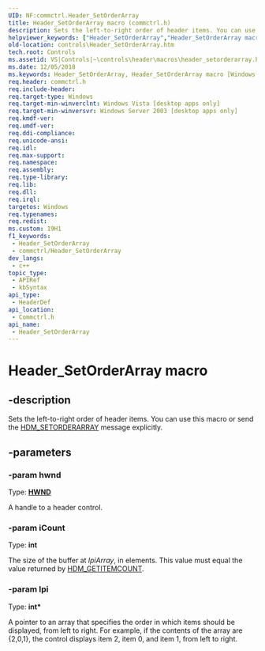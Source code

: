 ```yaml
---
UID: NF:commctrl.Header_SetOrderArray
title: Header_SetOrderArray macro (commctrl.h)
description: Sets the left-to-right order of header items. You can use this macro or send the HDM_SETORDERARRAY message explicitly.
helpviewer_keywords: ["Header_SetOrderArray","Header_SetOrderArray macro [Windows Controls]","_win32_Header_SetOrderArray","_win32_Header_SetOrderArray_cpp","commctrl/Header_SetOrderArray","controls.Header_SetOrderArray","controls._win32_Header_SetOrderArray"]
old-location: controls\Header_SetOrderArray.htm
tech.root: Controls
ms.assetid: VS|Controls|~\controls\header\macros\header_setorderarray.htm
ms.date: 12/05/2018
ms.keywords: Header_SetOrderArray, Header_SetOrderArray macro [Windows Controls], _win32_Header_SetOrderArray, _win32_Header_SetOrderArray_cpp, commctrl/Header_SetOrderArray, controls.Header_SetOrderArray, controls._win32_Header_SetOrderArray
req.header: commctrl.h
req.include-header: 
req.target-type: Windows
req.target-min-winverclnt: Windows Vista [desktop apps only]
req.target-min-winversvr: Windows Server 2003 [desktop apps only]
req.kmdf-ver: 
req.umdf-ver: 
req.ddi-compliance: 
req.unicode-ansi: 
req.idl: 
req.max-support: 
req.namespace: 
req.assembly: 
req.type-library: 
req.lib: 
req.dll: 
req.irql: 
targetos: Windows
req.typenames: 
req.redist: 
ms.custom: 19H1
f1_keywords:
 - Header_SetOrderArray
 - commctrl/Header_SetOrderArray
dev_langs:
 - c++
topic_type:
 - APIRef
 - kbSyntax
api_type:
 - HeaderDef
api_location:
 - Commctrl.h
api_name:
 - Header_SetOrderArray
---
```


# Header_SetOrderArray macro


## -description

Sets the left-to-right order of header items. You can use this macro or send the <a href="https://docs.microsoft.com/windows/desktop/Controls/hdm-setorderarray">HDM_SETORDERARRAY</a> message explicitly.

## -parameters

### -param hwnd

Type: <b><a href="https://docs.microsoft.com/windows/desktop/WinProg/windows-data-types">HWND</a></b>

A handle to a header control.

### -param iCount

Type: <b>int</b>

The size of the buffer at 
					<i>lpiArray</i>, in elements. This value must equal the value returned by <a href="https://docs.microsoft.com/windows/desktop/Controls/hdm-getitemcount">HDM_GETITEMCOUNT</a>.

### -param lpi

Type: <b>int*</b>

A pointer to an array that specifies the order in which items should be displayed, from left to right. For example, if the contents of the array are {2,0,1}, the control displays item 2, item 0, and item 1, from left to right.

